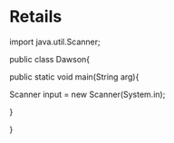# Retails

import java.util.Scanner;

public class Dawson{



public static void main(String arg){

Scanner input = new Scanner(System.in);






}

}